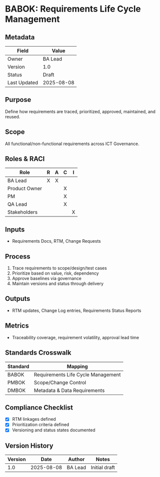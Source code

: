 # BABOK: Requirements Life Cycle Management

## Metadata
| Field | Value |
|---|---|
| Owner | BA Lead |
| Version | 1.0 |
| Status | Draft |
| Last Updated | 2025-08-08 |

## Purpose
Define how requirements are traced, prioritized, approved, maintained, and reused.

## Scope
All functional/non-functional requirements across ICT Governance.

## Roles & RACI
| Role | R | A | C | I |
|---|:--:|:--:|:--:|:--:|
| BA Lead | X | X |  |  |
| Product Owner |  |  | X |  |
| PM |  |  | X |  |
| QA Lead |  |  | X |  |
| Stakeholders |  |  |  | X |

## Inputs
- Requirements Docs, RTM, Change Requests

## Process
1. Trace requirements to scope/design/test cases
2. Prioritize based on value, risk, dependency
3. Approve baselines via governance
4. Maintain versions and status through delivery

## Outputs
- RTM updates, Change Log entries, Requirements Status Reports

## Metrics
- Traceability coverage, requirement volatility, approval lead time

## Standards Crosswalk
| Standard | Mapping |
|---|---|
| BABOK | Requirements Life Cycle Management |
| PMBOK | Scope/Change Control |
| DMBOK | Metadata & Data Requirements |

## Compliance Checklist
- [x] RTM linkages defined
- [x] Prioritization criteria defined
- [x] Versioning and status states documented

## Version History
| Version | Date | Author | Notes |
|---|---|---|---|
| 1.0 | 2025-08-08 | BA Lead | Initial draft |
